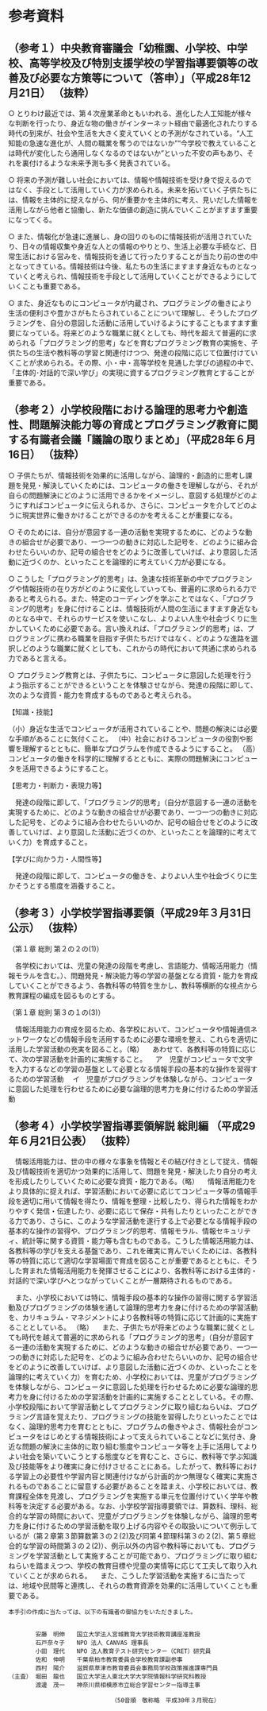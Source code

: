 ﻿# 参考資料

## （参考１）中央教育審議会「幼稚園、小学校、中学校、高等学校及び特別支援学校の学習指導要領等の改善及び必要な方策等について（答申）」（平成28年12月21日） （抜粋）

○ とりわけ最近では、第４次産業革命ともいわれる、進化した人工知能が様々な判断を行ったり、身近な物の働きがインターネット経由で最適化されたりする時代の到来が、社会や生活を大きく変えていくとの予測がなされている。“人工知能の急速な進化が、人間の職業を奪うのではないか”“今学校で教えていることは時代が変化したら通用しなくなるのではないか”といった不安の声もあり、それを裏付けるような未来予測も多く発表されている。

○ 将来の予測が難しい社会においては、情報や情報技術を受け身で捉えるのではなく、手段として活用していく力が求められる。未来を拓いていく子供たちには、情報を主体的に捉えながら、何が重要かを主体的に考え、見いだした情報を活用しながら他者と協働し、新たな価値の創造に挑んでいくことがますます重要になってくる。

○ また、情報化が急速に進展し、身の回りのものに情報技術が活用されていたり、日々の情報収集や身近な人との情報のやりとり、生活上必要な手続など、日常生活における営みを、情報技術を通じて行ったりすることが当たり前の世の中となってきている。情報技術は今後、私たちの生活にますます身近なものとなっていくと考えられ、情報技術を手段として活用していくことができるようにしていくことも重要である。

○ また、身近なものにコンピュータが内蔵され、プログラミングの働きにより生活の便利さや豊かさがもたらされていることについて理解し、そうしたプログラミングを、自分の意図した活動に活用していけるようにすることもますます重要になっている。将来どのような職業に就くとしても、時代を超えて普遍的に求められる「プログラミング的思考」などを育むプログラミング教育の実施を、子供たちの生活や教科等の学習と関連付けつつ、発達の段階に応じて位置付けていくことが求められる。その際、小・中・高等学校を見通した学びの過程の中で、「主体的･対話的で深い学び」の実現に資するプログラミング教育とすることが重要である。

## （参考２）小学校段階における論理的思考力や創造性、問題解決能力等の育成とプログラミング教育に関する有識者会議「議論の取りまとめ」（平成28年６月16日） （抜粋）

○ 子供たちが、情報技術を効果的に活用しながら、論理的・創造的に思考し課題を発見・解決していくためには、コンピュータの働きを理解しながら、それが自らの問題解決にどのように活用できるかをイメージし、意図する処理がどのようにすればコンピュータに伝えられるか、さらに、コンピュータを介してどのように現実世界に働きかけることができるのかを考えることが重要になる。

○ そのためには、自分が意図する一連の活動を実現するために、どのような動きの組合せが必要であり、一つ一つの動きに対応した記号を、どのように組み合わせたらいいのか、記号の組合せをどのように改善していけば、より意図した活動に近づくのか、といったことを論理的に考えていく力が必要になる。

○ こうした「プログラミング的思考」は、急速な技術革新の中でプログラミングや情報技術の在り方がどのように変化していっても、普遍的に求められる力であると考えられる。また、特定のコーディングを学ぶことではなく、「プログラミング的思考」を身に付けることは、情報技術が人間の生活にますます身近なものとなる中で、それらのサービスを使いこなし、よりよい人生や社会づくりに生かしていくために必要である。言い換えれば、「プログラミング的思考」は、プログラミングに携わる職業を目指す子供たちだけではなく、どのような進路を選択しどのような職業に就くとしても、これからの時代において共通に求められる力であると言える。

○ プログラミング教育とは、子供たちに、コンピュータに意図した処理を行うよう指示することができるということを体験させながら、発達の段階に即して、次のような資質・能力を育成するものであると考えられる。

【知識・技能】

（小）身近な生活でコンピュータが活用されていることや、問題の解決には必要な手順があることに気付くこと。
（中）社会におけるコンピュータの役割や影響を理解するとともに、簡単なプログラムを作成できるようにすること。
（高）コンピュータの働きを科学的に理解するとともに、実際の問題解決にコンピュータを活用できるようにすること。

【思考力・判断力・表現力等】

　発達の段階に即して、「プログラミング的思考」（自分が意図する一連の活動を実現するために、どのような動きの組合せが必要であり、一つ一つの動きに対応した記号を、どのように組み合わせたらいいのか、記号の組合せをどのように改善していけば、より意図した活動に近づくのか、といったことを論理的に考えていく力）を育成すること。

【学びに向かう力・人間性等】

　発達の段階に即して、コンピュータの働きを、よりよい人生や社会づくりに生かそうとする態度を涵養すること。

## （参考３）小学校学習指導要領（平成29年３月31日公示） （抜粋）

（第１章 総則	第２の２の(1)）

　各学校においては、児童の発達の段階を考慮し、言語能力、情報活用能力（情報モラルを含む。）、問題発見・解決能力等の学習の基盤となる資質・能力を育成していくことができるよう、各教科等の特質を生かし、教科等横断的な視点から教育課程の編成を図るものとする。

（第１章 総則	第３の１の(3)）

　情報活用能力の育成を図るため、各学校において、コンピュータや情報通信ネットワークなどの情報手段を活用するために必要な環境を整え、これらを適切に活用した学習活動の充実を図ること。（略）
　あわせて、各教科等の特質に応じて、次の学習活動を計画的に実施すること。
　ア　児童がコンピュータで文字を入力するなどの学習の基盤として必要となる情報手段の基本的な操作を習得するための学習活動
　イ　児童がプログラミングを体験しながら、コンピュータに意図した処理を行わせるために必要な論理的思考力を身に付けるための学習活動

## （参考４）小学校学習指導要領解説 総則編 （平成29年６月21日公表） （抜粋）

　情報活用能力は、世の中の様々な事象を情報とその結び付きとして捉え、情報及び情報技術を適切かつ効果的に活用して、問題を発見・解決したり自分の考えを形成したりしていくために必要な資質・能力である。（略）
　情報活用能力をより具体的に捉えれば、学習活動において必要に応じてコンピュータ等の情報手段を適切に用いて情報を得たり、情報を整理・比較したり、得られた情報をわかりやすく発信・伝達したり、必要に応じて保存・共有したりといったことができる力であり、さらに、このような学習活動を遂行する上で必要となる情報手段の基本的な操作の習得や、プログラミング的思考、情報モラル、情報セキュリティ、統計等に関する資質・能力等も含むものである。こうした情報活用能力は、各教科等の学びを支える基盤であり、これを確実に育んでいくためには、各教科等の特質に応じて適切な学習場面で育成を図ることが重要であるとともに、そうした育まれた情報活用能力を発揮させることにより、各教科等における主体的・対話的で深い学びへとつながっていくことが一層期待されるものである。

　また、小学校においては特に、情報手段の基本的な操作の習得に関する学習活動及びプログラミングの体験を通して論理的思考力を身に付けるための学習活動を、カリキュラム・マネジメントにより各教科等の特質に応じて計画的に実施することとしている。
（略）
　また、子供たちが将来どのような職業に就くとしても時代を越えて普遍的に求められる「プログラミング的思考」（自分が意図する一連の活動を実現するために、どのような動きの組合せが必要であり、一つ一つの動きに対応した記号を、どのように組み合わせたらいいのか、記号の組合せをどのように改善していけば、より意図した活動に近づくのか、といったことを論理的に考えていく力）を育むため、小学校においては、児童がプログラミングを体験しながら、コンピュータに意図した処理を行わせるために必要な論理的思考力を身に付けるための学習活動を計画的に実施することとしている。その際、小学校段階において学習活動としてプログラミングに取り組むねらいは、プログラミング言語を覚えたり、プログラミングの技能を習得したりといったことではなく、論理的思考力を育むとともに、プログラムの働きやよさ、情報社会がコンピュータをはじめとする情報技術によって支えられていることなどに気付き、身近な問題の解決に主体的に取り組む態度やコンピュータ等を上手に活用してよりよい社会を築いていこうとする態度などを育むこと、さらに、教科等で学ぶ知識及び技能等をより確実に身に付けさせることにある。したがって、教科等における学習上の必要性や学習内容と関連付けながら計画的かつ無理なく確実に実施されるものであることに留意する必要があることを踏まえ、小学校においては、教育課程全体を見渡し、プログラミングを実施する単元を位置付けていく学年や教科等を決定する必要がある。なお、小学校学習指導要領では、算数科、理科、総合的な学習の時間において、児童がプログラミングを体験しながら、論理的思考力を身に付けるための学習活動を取り上げる内容やその取扱いについて例示しているが（第２章第３節算数第３の２(2)及び同第４節理科第３の２(2)、第５章総合的な学習の時間第３の２(2)）、例示以外の内容や教科等においても、プログラミングを学習活動として実施することが可能であり、プログラミングに取り組むねらいを踏まえつつ、学校の教育目標や児童の実情等に応じて工夫して取り入れていくことが求められる。
　また、こうした学習活動を実施するに当たっては、地域や民間等と連携し、それらの教育資源を効果的に活用していくことも重要である。

```
本手引の作成に当たっては、以下の有識者の御協力をいただきました。


　　　　 安藤　明伸　　国立大学法人宮城教育大学技術教育講座准教授
　　　　 石戸奈々子　　NPO 法人 CANVAS 理事長
　　　　 小田　理代　　NPO 法人教育テスト研究センター（CRET）研究員
　　　　 佐和　伸明　　千葉県柏市教育委員会学校教育課副参事
　　　　 西村　陽介　　滋賀県草津市教育委員会事務局学校政策推進課専門員
（主査） 堀田　龍也　　国立大学法人東北大学大学院情報科学研究科教授
　　　　 渡邊　茂一　　神奈川県相模原市立総合学習センター指導主事

　　　　　　　　　　　　　　　　　　（50音順　敬称略　平成30年３月現在）
```